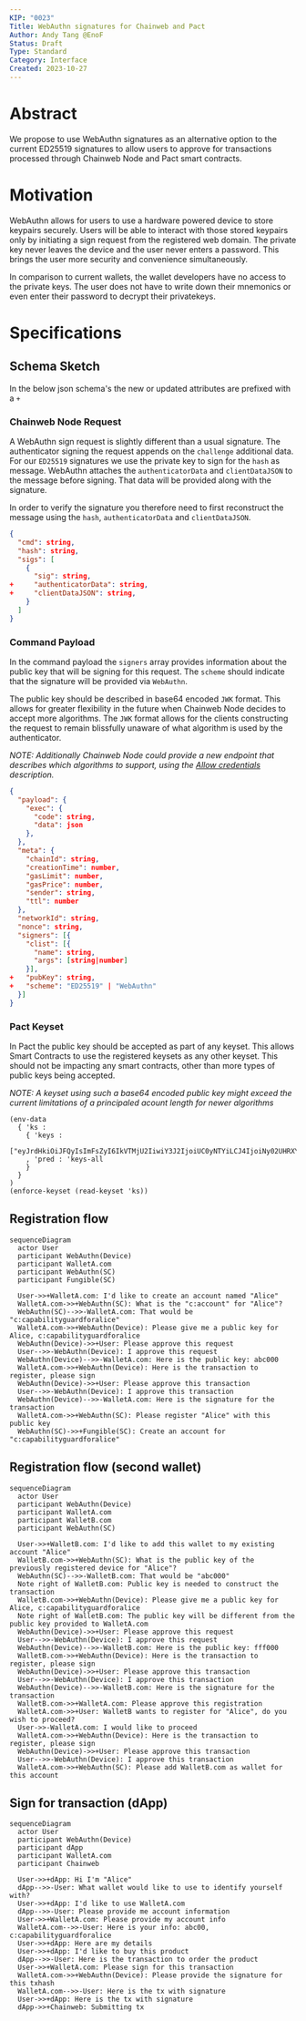 ```yaml
---
KIP: "0023"
Title: WebAuthn signatures for Chainweb and Pact
Author: Andy Tang @EnoF
Status: Draft
Type: Standard
Category: Interface
Created: 2023-10-27
---
```


# Abstract

We propose to use WebAuthn signatures as an alternative option to the current
ED25519 signatures to allow users to approve for transactions processed through
Chainweb Node and Pact smart contracts.

# Motivation

WebAuthn allows for users to use a hardware powered device to store keypairs securely.
Users will be able to interact with those stored keypairs only by initiating a sign
request from the registered web domain. The private key never leaves the device
and the user never enters a password. This brings the user more security and convenience
simultaneously.

In comparison to current wallets, the wallet developers have no access to the
private keys. The user does not have to write down their mnemonics or even enter
their password to decrypt their privatekeys.

# Specifications

## Schema Sketch

In the below json schema's the new or updated attributes are prefixed with a `+`

### Chainweb Node Request

A WebAuthn sign request is slightly different than a usual signature. The authenticator
signing the request appends on the `challenge` additional data. For our `ED25519` signatures
we use the private key to sign for the `hash` as message. WebAuthn attaches the
`authenticatorData` and `clientDataJSON` to the message before signing. That data
will be provided along with the signature.

In order to verify the signature you therefore need to first reconstruct the message
using the `hash`, `authenticatorData` and `clientDataJSON`.

```json
{
  "cmd": string,
  "hash": string,
  "sigs": [
    {
      "sig": string,
+     "authenticatorData": string,
+     "clientDataJSON": string,
    }
  ]
}
```

### Command Payload

In the command payload the `signers` array provides information about the
public key that will be signing for this request. The `scheme` should
indicate that the signature will be provided via `WebAuthn`.

The public key should be described in base64 encoded `JWK` format. This
allows for greater flexibility in the future when Chainweb Node decides to
accept more algorithms. The `JWK` format allows for the clients constructing
the request to remain blissfully unaware of what algorithm is used by the
authenticator.

_NOTE: Additionally Chainweb Node could provide a new endpoint that describes which_
_algorithms to support, using the [Allow credentials](https://www.w3.org/TR/webauthn-2/#dom-publickeycredentialrequestoptions-allowcredentials)_
_description._

```json
{
  "payload": {
    "exec": {
      "code": string,
      "data": json
    },
  },
  "meta": {
    "chainId": string,
    "creationTime": number,
    "gasLimit": number,
    "gasPrice": number,
    "sender": string,
    "ttl": number
  },
  "networkId": string,
  "nonce": string,
  "signers": [{
    "clist": [{
      "name": string,
      "args": [string|number]
    }],
+   "pubKey": string,
+   "scheme": "ED25519" | "WebAuthn"
  }]
}
```

### Pact Keyset

In Pact the public key should be accepted as part of any keyset.
This allows Smart Contracts to use the registered keysets as any other
keyset. This should not be impacting any smart contracts, other than
more types of public keys being accepted.

_NOTE: A keyset using such a base64 encoded public key might exceed_
_the current limitations of a principaled acount length for newer algorithms_

```pact
(env-data
  { 'ks :
    { 'keys :
    ["eyJrdHkiOiJFQyIsImFsZyI6IkVTMjU2IiwiY3J2IjoiUC0yNTYiLCJ4IjoiNy02UHRXYmxhNUdUSTJaZ3VpTU43UXhaTmZKQXlXTzAzTDRaUHVoSG5ydyIsInkiOiI0UlVuOU54eWRUdU5DOTR5YWx6RUV4c2pianJsVy1xbkV4REg0emM3aUIwIn0"]
    , 'pred : 'keys-all
    }
  }
)
(enforce-keyset (read-keyset 'ks))
```

## Registration flow

```mermaid
sequenceDiagram
  actor User
  participant WebAuthn(Device)
  participant WalletA.com
  participant WebAuthn(SC)
  participant Fungible(SC)

  User->>+WalletA.com: I'd like to create an account named "Alice"
  WalletA.com->>+WebAuthn(SC): What is the "c:account" for "Alice"?
  WebAuthn(SC)-->>-WalletA.com: That would be "c:capabilityguardforalice"
  WalletA.com->>+WebAuthn(Device): Please give me a public key for Alice, c:capabilityguardforalice
  WebAuthn(Device)->>+User: Please approve this request
  User-->>-WebAuthn(Device): I approve this request
  WebAuthn(Device)-->>-WalletA.com: Here is the public key: abc000
  WalletA.com->>+WebAuthn(Device): Here is the transaction to register, please sign
  WebAuthn(Device)->>+User: Please approve this transaction
  User-->>-WebAuthn(Device): I approve this transaction
  WebAuthn(Device)-->>-WalletA.com: Here is the signature for the transaction
  WalletA.com->>+WebAuthn(SC): Please register "Alice" with this public key
  WebAuthn(SC)->>+Fungible(SC): Create an account for "c:capabilityguardforalice"
```

## Registration flow (second wallet)

```mermaid
sequenceDiagram
  actor User
  participant WebAuthn(Device)
  participant WalletA.com
  participant WalletB.com
  participant WebAuthn(SC)

  User->>+WalletB.com: I'd like to add this wallet to my existing account "Alice"
  WalletB.com->>+WebAuthn(SC): What is the public key of the previously registered device for "Alice"?
  WebAuthn(SC)-->>-WalletB.com: That would be "abc000"
  Note right of WalletB.com: Public key is needed to construct the transaction
  WalletB.com->>+WebAuthn(Device): Please give me a public key for Alice, c:capabilityguardforalice
  Note right of WalletB.com: The public key will be different from the public key provided to WalletA.com
  WebAuthn(Device)->>+User: Please approve this request
  User-->>-WebAuthn(Device): I approve this request
  WebAuthn(Device)-->>-WalletB.com: Here is the public key: fff000
  WalletB.com->>+WebAuthn(Device): Here is the transaction to register, please sign
  WebAuthn(Device)->>+User: Please approve this transaction
  User-->>-WebAuthn(Device): I approve this transaction
  WebAuthn(Device)-->>-WalletB.com: Here is the signature for the transaction
  WalletB.com->>+WalletA.com: Please approve this registration
  WalletA.com->>+User: WalletB wants to register for "Alice", do you wish to proceed?
  User->>-WalletA.com: I would like to proceed
  WalletA.com->>+WebAuthn(Device): Here is the transaction to register, please sign
  WebAuthn(Device)->>+User: Please approve this transaction
  User-->>-WebAuthn(Device): I approve this transaction
  WalletA.com->>+WebAuthn(SC): Please add WalletB.com as wallet for this account
```

## Sign for transaction (dApp)

```mermaid
sequenceDiagram
  actor User
  participant WebAuthn(Device)
  participant dApp
  participant WalletA.com
  participant Chainweb

  User->>+dApp: Hi I'm "Alice"
  dApp-->>-User: What wallet would like to use to identify yourself with?
  User->>+dApp: I'd like to use WalletA.com
  dApp-->>-User: Please provide me account information
  User->>+WalletA.com: Please provide my account info
  WalletA.com-->>-User: Here is your info: abc00, c:capabilityguardforalice
  User->>+dApp: Here are my details
  User->>+dApp: I'd like to buy this product
  dApp-->>-User: Here is the transaction to order the product
  User->>+WalletA.com: Please sign for this transaction
  WalletA.com->>+WebAuthn(Device): Please provide the signature for this txhash
  WalletA.com-->>-User: Here is the tx with signature
  User->>+dApp: Here is the tx with signature
  dApp->>+Chainweb: Submitting tx
```
